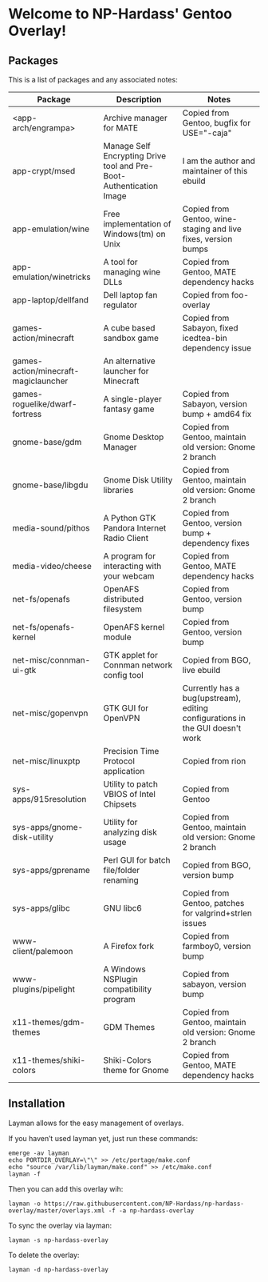 Welcome to NP-Hardass' Gentoo Overlay!
======================================

Packages
--------

This is a list of packages and any associated notes:

| Package				| Description								| Notes										|
| ------------------------------------- | --------------------------------------------------------------------- | ----------------------------------------------------------------------------- |
| <app-arch/engrampa>			| Archive manager for MATE						| Copied from Gentoo, bugfix for USE="-caja"					|
| app-crypt/msed			| Manage Self Encrypting Drive tool and Pre-Boot-Authentication Image	| I am the author and maintainer of this ebuild					|
| app-emulation/wine			| Free implementation of Windows(tm) on Unix				| Copied from Gentoo, wine-staging and live fixes, version bumps		|
| app-emulation/winetricks		| A tool for managing wine DLLs						| Copied from Gentoo, MATE dependency hacks					|
| app-laptop/dellfand			| Dell laptop fan regulator						| Copied from foo-overlay							|
| games-action/minecraft		| A cube based sandbox game						| Copied from Sabayon, fixed icedtea-bin dependency issue			|
| games-action/minecraft-magiclauncher	| An alternative launcher for Minecraft					|      										|
| games-roguelike/dwarf-fortress	| A single-player fantasy game						| Copied from Sabayon, version bump + amd64 fix					|
| gnome-base/gdm			| Gnome Desktop Manager							| Copied from Gentoo, maintain old version: Gnome 2 branch			|
| gnome-base/libgdu			| Gnome Disk Utility libraries						| Copied from Gentoo, maintain old version: Gnome 2 branch			|
| media-sound/pithos			| A Python GTK Pandora Internet Radio Client				| Copied from Gentoo, version bump + dependency fixes				|
| media-video/cheese			| A program for interacting with your webcam				| Copied from Gentoo, MATE dependency hacks					|
| net-fs/openafs			| OpenAFS distributed filesystem					| Copied from Gentoo, version bump						|
| net-fs/openafs-kernel			| OpenAFS kernel module							| Copied from Gentoo, version bump						|
| net-misc/connman-ui-gtk		| GTK applet for Connman network config tool				| Copied from BGO, live ebuild							|
| net-misc/gopenvpn			| GTK GUI for OpenVPN							| Currently has a bug(upstream), editing configurations in the GUI doesn't work	|
| net-misc/linuxptp			| Precision Time Protocol application					| Copied from rion								|
| sys-apps/915resolution		| Utility to patch VBIOS of Intel Chipsets				| Copied from Gentoo								|
| sys-apps/gnome-disk-utility		| Utility for analyzing disk usage					| Copied from Gentoo, maintain old version: Gnome 2 branch			|
| sys-apps/gprename			| Perl GUI for batch file/folder renaming				| Copied from BGO, version bump							|
| sys-apps/glibc			| GNU libc6								| Copied from Gentoo, patches for valgrind+strlen issues			|
| www-client/palemoon			| A Firefox fork							| Copied from farmboy0, version bump						|
| www-plugins/pipelight			| A Windows NSPlugin compatibility program				| Copied from sabayon, version bump						|
| x11-themes/gdm-themes			| GDM Themes								| Copied from Gentoo, maintain old version: Gnome 2 branch			|
| x11-themes/shiki-colors		| Shiki-Colors theme for Gnome						| Copied from Gentoo, MATE dependency hacks					|

Installation
------------

Layman allows for the easy management of overlays.

If you haven’t used layman yet, just run these commands:

	emerge -av layman
	echo PORTDIR_OVERLAY=\"\" >> /etc/portage/make.conf
	echo "source /var/lib/layman/make.conf" >> /etc/make.conf
	layman -f


Then you can add this overlay wih:

	layman -o https://raw.githubusercontent.com/NP-Hardass/np-hardass-overlay/master/overlays.xml -f -a np-hardass-overlay

To sync the overlay via layman:

	layman -s np-hardass-overlay

To delete the overlay:

	layman -d np-hardass-overlay
